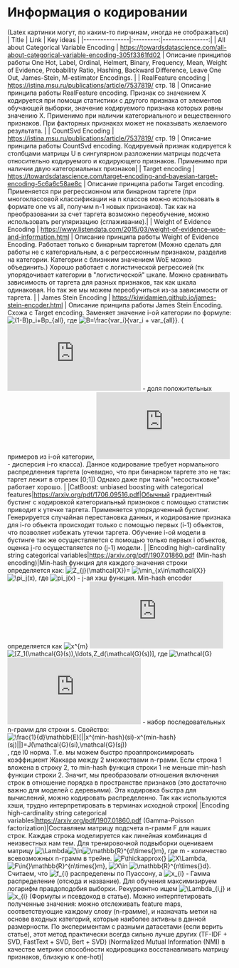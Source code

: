 # Информация о кодировании
(Latex картинки могут, по каким-то пирчинам, иногда не отображаться)
| Title | Link | Key ideas |
|----------------|:---------:|----------------:|
| All about Categorical Variable Encoding | https://towardsdatascience.com/all-about-categorical-variable-encoding-305f3361fd02 | Описание принципов работы One Hot, Label, Ordinal, Helmert, Binary, Frequency, Mean, Weight of Evidence, Probability Ratio, Hashing, Backward Difference, Leave One Out, James-Stein, M-estimator Encodings. |
| RealFeature encoding | https://istina.msu.ru/publications/article/7537819/ стр. 18 | Описание принципа работы RealFeature encoding. Признак со значением X кодируется при помощи статистики с другого признака от элементов обучающей выборки, значение кодируемого признака которых равны значению X. Применимо при наличии категориального и вещественного признаков. При факторных признаках может не показывать желаемого результата. |
| CountSvd Encoding | https://istina.msu.ru/publications/article/7537819/ стр. 19 | Описание принципа работы CountSvd encoding. Кодируемый признак кодируется k столбцами матрицы U в сингулярном разложении матрицы подсчета относительно кодируемого и кодирующего признаков. Применимо при наличии двую категориальных признаков|
| Target encoding | https://towardsdatascience.com/target-encoding-and-bayesian-target-encoding-5c6a6c58ae8c | Описание принципа работы Target encoding. Применяется при регрессионном или бинарном таргете (при многоклассовой классификации на n классов можно использовать в формате one vs all, получим n-1 новых признаков). Так как на преобразовании за счет таргета возможно переобучение, можно использовать регуляризацию (сглаживание).|
| Weight of Evidence Encoding | https://www.listendata.com/2015/03/weight-of-evidence-woe-and-information.html | Описание принципа работы Weight of Evidence Encoding. Работает только с бинарным таргетом (Можно сделать для работы не с категориальным, а с регрессионным признаком, разделив на категории. Категории с близнким значением WoE можно объединить.) Хорошо работает с логистической регрессией (тк упорядочивает категории в "логистической" шкале. Можно сравнивать зависимость от таргета для разных признаков, так как шкала одинаковая. Но так же мы можем переобучиться из-за зависимости от таргета. |
| James Stein Encoding | https://kiwidamien.github.io/james-stein-encoder.html | Описание принципа работы James Stein Encoding. Схожа с Target encoding. Заменяет значение i-ой категории по формуле: ![(1-B)p_i+Bp_{all}](https://latex.codecogs.com/svg.latex?&space;(1-B)p_i+Bp_{all}), где ![ B=\frac{var_i}{var_i + var_{all}}](https://latex.codecogs.com/svg.latex?&space;B=\frac{var_i}{var_i+var_{all}}). (![p_i](https://latex.codecogs.com/svg.latex?&space;p_i) - доля положительных примеров из i-ой категории, ![var_i](https://latex.codecogs.com/svg.latex?&space;var_i) - дисперсия i-го класса). Данное кодирование требует нормального распредленеия таргета (очевидно, что при бинарном таргете это не так: таргет лежит в отрезек [0;1]) Однако даже при такой "несостыковке" работает хорошо. |
|CatBoost: unbiased boosting with categorical features|https://arxiv.org/pdf/1706.09516.pdf|Обычный градиентный бустинг с кодировкой категориальный призноков с помощью статистик приводит к утечке таргета. Применяется упорядоченный бустинг. Генерируется случайная перестановка данных, и кодирование признака для i-го объекта происходит только с помощью первых (i-1) объектов, что позволяет избежать утечки таргета. Обучение i-ой модели в бустинге так же осуществляется с помощью только первых i объектов, оценка j-го осуществляется по (j-1) модели. |
|Encoding high-cardinality string categorical variables|https://arxiv.org/pdf/1907.01860.pdf (Min-hash encoding)|Min-hash функция для каждого значения строки определяется как: ![Z_{j}(\mathcal{X})\=](https://latex.codecogs.com/svg.latex?&space;Z_{j}(\mathcal{X})\=) ![\min_{x\in\mathcal{X}}](https://latex.codecogs.com/svg.latex?&space;\min_{x\in\mathcal{X}}) ![\pi_j(x)](https://latex.codecogs.com/svg.latex?&space;\pi_j(x)), где  ![pi_j(x)](https://latex.codecogs.com/svg.latex?&space;\pi_j(x)) - j-ая хэш функция. Min-hash encoder определяется как ![x^{m}](https://latex.codecogs.com/svg.latex?&space;x^{m}) ![(s)\=](https://latex.codecogs.com/svg.latex?&space;(s)\=) ![[Z_1(\mathcal{G}(s))\,\ldots\,Z_d(\mathcal{G}(s))]](https://latex.codecogs.com/svg.latex?&space;[Z_1(\mathcal{G}(s))\,\ldots\,Z_d(\mathcal{G}(s))]), где ![\mathcal{G}](https://latex.codecogs.com/svg.latex?&space;\mathcal{G}) ![(s)](https://latex.codecogs.com/svg.latex?&space;(s)) - набор последовательных n-грамм для строки s. Свойство: ![\frac{1}{d}\mathbb{E}[\|\|x^{min-hash}(si)-x^{min-hash}(sj)\|\|]\=J(\mathcal{G}(si)\,\mathcal{G}(sj))](https://latex.codecogs.com/svg.latex?&space;\frac{1}{d}\mathbb{E}[\|\|x^{min-hash}(si)-x^{min-hash}(sj)\|\|]\=J(\mathcal{G}(si)\,\mathcal{G}(sj))), где l0 норма. Т.e. мы можем быстро проаппроксимировать коэффициент Жаккара между 2 множествами n-грамм. Если строка  1 вложена в строку 2, то min-hash функция строки 1 не меньше min-hash функции строки 2. Значит, мы преобразовали отношения включения строк в отношение порядка в пространстве признаков (это достаточно важно для моделей с деревьями). Эта кодировка быстра для вычислений, можно кодировать распределенно. Так как используются хэши, трудно интерпретировать в терминах исходной строки|
|Encoding high-cardinality string categorical variables|https://arxiv.org/pdf/1907.01860.pdf (Gamma-Poisson factorization)|Составляем матрицу подсчета n-грамм F для наших строк. Каждая строка моделируется как линейная комбинация d неизвестных нам тем. Для тренировочной подвыборки оцениваем матрицу ![\Lambda](https://latex.codecogs.com/svg.latex?&space;\Lambda)![\in](https://latex.codecogs.com/svg.latex?&space;\in)![\mathbb{R}^{d\times{}m}](https://latex.codecogs.com/svg.latex?&space;\mathbb{R}^{d\times{}m}), где m - количество всевозможных n-грамм в трейне. ![F\thickapprox{}](https://latex.codecogs.com/svg.latex?&space;F\thickapprox{}) ![X\Lambda](https://latex.codecogs.com/svg.latex?&space;X\Lambda), ![F\in{}\mathbb{R}^{n\times{}m}](https://latex.codecogs.com/svg.latex?&space;F\in{}\mathbb{R}^{n\times{}m}), ![X\in](https://latex.codecogs.com/svg.latex?&space;X\in) ![\mathbb{R}^{n\times{}d}](https://latex.codecogs.com/svg.latex?&space;\mathbb{R}^{n\times{}d}). Считаем, что ![f_{i}](https://latex.codecogs.com/svg.latex?&space;f_{i}) распределены по Пуассону, а ![x_{i}](https://latex.codecogs.com/svg.latex?&space;x_{i}) - Гамма распределение (отсюда и название). Для обучения максимизируем логарифм правдоподобия выборки. Рекуррентно ищем ![\Lambda_{i\,j}](https://latex.codecogs.com/svg.latex?&space;\Lambda_{i\,j}) и ![x_{i}](https://latex.codecogs.com/svg.latex?&space;x_{i}) (Формулы и псевдокод в статье). Можно интерптетировать полученные значения: можно отслеживать feature maps, соответствующие каждому слову (n-грамме), и назначать метки на основе входных категорий, которые наиболее активны в данной размерности. По экспериментам с разными датасетами (если верить статье), этот метод практически всегда сильно лучше других (TF-IDF + SVD, FastText + SVD, Bert + SVD) (Normalized Mutual Information (NMI) в качестве метрики способности кодировщика восстанавливать матрицу признаков, близкую к one-hot)| 
